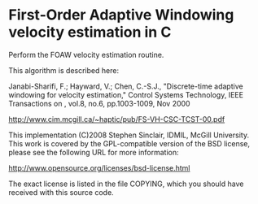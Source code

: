 
First-Order Adaptive Windowing velocity estimation in C
=======================================================

Perform the FOAW velocity estimation routine.

This algorithm is described here:

Janabi-Sharifi, F.; Hayward, V.; Chen, C.-S.J., "Discrete-time
adaptive windowing for velocity estimation," Control Systems
Technology, IEEE Transactions on , vol.8, no.6, pp.1003-1009, Nov
2000

http://www.cim.mcgill.ca/~haptic/pub/FS-VH-CSC-TCST-00.pdf 

This implementation (C)2008 Stephen Sinclair, IDMIL, McGill
University.  This work is covered by the GPL-compatible version of
the BSD license, please see the following URL for more information:

http://www.opensource.org/licenses/bsd-license.html

The exact license is listed in the file COPYING, which you should
have received with this source code.
